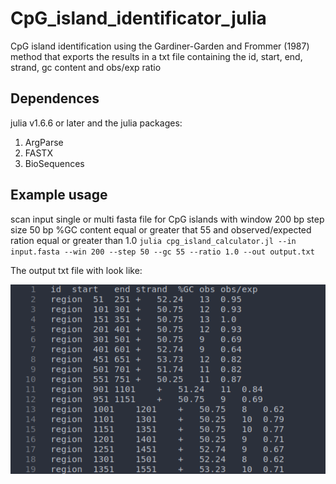 # CpG_island_identificator_julia
CpG island identification using the Gardiner-Garden and Frommer (1987) method that exports the results in a txt file containing the id, start, end, strand, gc content and obs/exp ratio   

## Dependences
julia v1.6.6 or later and the julia packages:
1. ArgParse
2. FASTX
3. BioSequences

## Example usage
scan input single or multi fasta file for CpG islands with window 200 bp step size 50 bp %GC content equal or greater that 55 and observed/expected ration equal or greater than 1.0
`julia cpg_island_calculator.jl --in input.fasta --win 200 --step 50 --gc 55 --ratio 1.0 --out output.txt`  

The output txt file with look like:

![](img/output.png)


